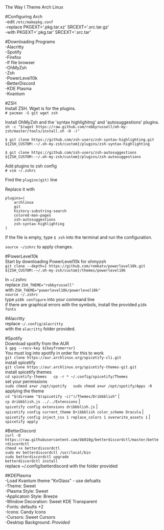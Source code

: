 The Way I Theme Arch Linux  
  
#Configuring Arch  
-edit `/etc/makepkg.conf`  
-replace PKGEXT='.pkg.tar.xz' SRCEXT='.src.tar.gz'  
-with PKGEXT='.pkg.tar' SRCEXT='.src.tar'  

#Downloading Programs  
-Alacritty  
-Spotify  
-Firefox  
-lf file browser  
-OhMyZsh  
-Zsh  
-PowerLevel10k  
-BetterDiscord  
-KDE Plasma  
-Kvantum  
  
#ZSH  
Install ZSH. Wget is for the plugins.  
`# pacman -S git wget zsh`  
  
Install OhMyZsh and the 'syntax highlighitng' and 'autosuggestions' plugins.  
`sh -c "$(wget https://raw.github.com/robbyrussell/oh-my-zsh/master/tools/install.sh -O -)"`  
  
`$ git clone https://github.com/zsh-users/zsh-syntax-highlighting.git ${ZSH_CUSTOM:-~/.oh-my-zsh/custom}/plugins/zsh-syntax-highlighting`  
  
`$ git clone https://github.com/zsh-users/zsh-autosuggestions ${ZSH_CUSTOM:-~/.oh-my-zsh/custom}/plugins/zsh-autosuggestions`  
  
Add plugins to zsh config  
`# vim ~/.zshrc`  
  
Find the `plugins(git)` line  
  
Replace it with 
```
plugins=(  
    archlinux  
    git  
    history-substring-search  
    colored-man-pages  
    zsh-autosuggestions  
    zsh-syntax-highlighting  
)
```
If the file is empty, type `$ zsh` into the terminal and run the configuration.  
  
`source ~/zshrc` to apply changes.  
  
#PowerLevel10k  
Start by downloading PowerLevel10k for ohmyzsh  
`git clone --depth=1 https://github.com/romkatv/powerlevel10k.git ${ZSH_CUSTOM:-~/.oh-my-zsh/custom}/themes/powerlevel10k`  
  
In ~/.zshrc  
replace `ZSH_THEME="robbyrussell"`  
with `ZSH_THEME="powerlevel10k/powerlevel10k"`  
`source ~/.zshrc`  
type `p10k configure` into your command line  
if there are graphical errors with the symbols, install the provided `p10k fonts`  
  
#Alacritty  
replace `~/.config/alacritty`  
with the `alacritty` folder provided.  
  
#Spotify  
Download spotify from the AUR  
`$ gpg --recv-key ${keyfromerror}`  
You must log into spotify in order for this to work  
`git clone https://aur.archlinux.org/spicetify-cli.git`  
install spicetify  
`git clone https://aur.archlinux.org/spicetify-themes-git.git`  
install spicetify themes  
`cd spicetify-themes  
cp -r * ~/.config/spicetify/Themes`  
set your permissions  
`sudo chmod a+wr /opt/spotify  
sudo chmod a+wr /opt/spotify/Apps -R`  
applying the theme  
`cd "$(dirname "$(spicetify -c)")/Themes/Dribbblish"` |  
`cp dribbblish.js ../../Extensions` |  
`spicetify config extensions dribbblish.js` |  
`spicetify config current_theme Dribbblish color_scheme Dracula` |  
`spicetify config inject_css 1 replace_colors 1 overwrite_assets 1` |  
`spicetify apply`  
  
#BetterDiscord  
`curl -O https://raw.githubusercontent.com/bb010g/betterdiscordctl/master/betterdiscordctl`  
`chmod +x betterdiscordctl`  
`sudo mv betterdiscordctl /usr/local/bin`  
`sudo betterdiscordctl upgrade`  
`betterdiscordctl install`  
replace ~/.config/betterdiscord with the folder provided  
  
#KDEPlasma  
-Load Kvantum theme "KvGlass" - use defualts  
-Theme: Sweet  
-Plasma Style: Sweet  
-Applicatoin Style: Breeze  
-Window Decoration: Sweet KDE Transparent  
-Fonts: defaults +2  
-Icons: Candy Icons  
-Cursors: Sweet Cursors  
-Desktop Background: *Provided*  
